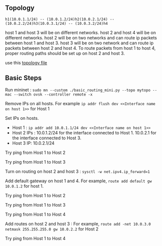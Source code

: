 ## Topology ##
```
h1(10.0.1.1/24) -- (10.0.1.2/24)h2(10.0.2.1/24) -- (10.0.2.2/24)h3(10.0.3.1/24) -- (10.0.3.2/24)h4
```
host 1 and host 3 will be on different networks. host 2 and host 4 will be on different networks. host 2 will be on two networks and can route ip packets between host 1 and host 3. host 3 will be on two network and can route ip packets between host 2 and host 4. To route packets from host 1 to host 4, proper routing paths should be set up on host 2 and host 3.

use this [topology file](../conf/simple_routing_mini.py)

## Basic Steps ##

Run mininet : `sudo mn --custom ./basic_routing_mini.py --topo mytopo --mac --switch ovsk --controller remote -x`

Remove IPs on all hosts. For example `ip addr flush dev <<Interface name on host 1>>` for Host 1

Set IPs on hosts.
* Host 1 : `ip addr add 10.0.1.1/24 dev <<Interface name on host 1>>`
* Host 2 IPs : 10.0.1.2/24 for the interface connected to Host 1. 10.0.2.1 for the interface connected to Host 3.
* Host 3 IP: 10.0.2.1/24

Try ping from Host 1 to Host 2

Try ping from Host 1 to Host 3

Turn on routing on host 2 and host 3 : `sysctl -w net.ipv4.ip_forward=1`

Add default gateway on host 1 and 4. For example, `route add default gw 10.0.1.2` for host 1.

Try ping from Host 1 to Host 2

Try ping from Host 1 to Host 3

Try ping from Host 1 to Host 4

Add routes on host 2 and host 3 : For example, `route add -net 10.0.3.0 netmask 255.255.255.0 gw 10.0.2.2` for Host 2

Try ping from Host 1 to Host 4


